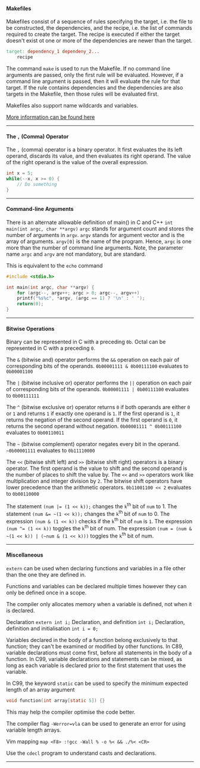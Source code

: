 #### Makefiles
Makefiles consist of a sequence of rules specifying the target, i.e. the file to be constructed, the dependencies, and the recipe, i.e. the list of commands required to create the target. The recipe is executed if either the target doesn't exist ot one or more of the dependencies are newer than the target.
```MAKEFILE
target: dependency_1 dependeny_2...
	recipe
```

The command `make` is used to run the Makefile. If no command line arguments are passed, only the first rule will be evaluated. However, if a command line argument is passed, then it will evaluate the rule for that target. If the rule contains dependencies and the dependencies are also targets in the Makefile, then those rules will be evaluated first.

Makefiles also support name wildcards and variables.

[More information can be found here]([http://www.gnu.org/software/make/manual/make.html](http://www.gnu.org/software/make/manual/make.html))

---
#### The `,` (Comma) Operator
The `,` (comma) operator is a binary operator. It first evaluates the its left operand, discards its value, and then evaluates its right operand. The value of the right operand is the value of the overall expression.

```c
int x = 5;
while(--x, x >= 0) {
	// Do something
}
```

---
#### Command-line Arguments
There is an alternate allowable definition of main() in C and C++
`int main(int argc, char **argv)`
`argc` stands for argument count and stores the number of arguments in `argv`. `argv` stands for argument vector and is the array of arguments.
`argv[0]` is the name of the program. Hence, `argc` is one more than the number of command line arguments.
Note, the parameter name `argc` and `argv` are not mandatory, but are standard.

This is equivalent to the `echo` command
```c
#include <stdio.h>

int main(int argc, char **argv) {
    for (argc--, argv++; argc > 0; argc--, argv++)
	printf("%s%c", *argv, (argc == 1) ? '\n' : ' ');
    return(0);
}
```

---
#### Bitwise Operations
Binary can be represented in C with a preceding `0b`.
Octal can be represented in C with a preceding `0`.

The `&` (bitwise and) operator performs the `&&` operation on each pair of corresponding bits of the operands.
`0b00001111 & 0b00111100` evaluates to `0b00001100`

The `|` (bitwise inclusive or) operator performs the `||` operation on each pair of corresponding bits of the operands.
`0b00001111 | 0b00111100` evaluates to `0b00111111`

The `^` (bitwise exclusive or) operator returns `0` if both operands are either `0` or `1` and returns `1` if exactly one operand is `1`. If the first operand is `1`, it returns the negation of the second operand. If the first operand is `0`, it returns the second operand without negation.
`0b00001111 ^ 0b00111100` evaluates to `0b00110011`

The `~` (bitwise complement) operator negates every bit in the operand.
`~0b00001111` evaluates to `0b11110000`

The `<<` (bitwise shift left) and `>>` (bitwise shift right) operators is a binary operator. The first operand is the value to shift and the second operand is the number of places to shift the value by. The `<<` and `>>` operators work like multiplication and integer division by `2`. The bitwise shift operators have lower precedence than the arithmetic operators.
`0b11001100 << 2` evaluates to `0b00110000`

The statement `(num |= (1 << k));` changes the `k`<sup>th</sup> bit of `num` to 1.
The statement `(num &= ~(1 << k));` changes the `k`<sup>th</sup> bit of `num` to 0.
The expression `(num & (1 << k))` checks if the `k`<sup>th</sup> bit of `num` is `1`.
The expression `(num ^= (1 << k))` toggles the `k`<sup>th</sup> bit of num.
The expression `(num = (num & ~(1 << k)) | (~num & (1 << k)))` toggles the `k`<sup>th</sup> bit of num.

---
#### Miscellaneous
`extern` can be used when declaring functions and variables in a file other than the one they are defined in.

Functions and variables can be declared multiple times however they can only be defined once in a scope.

The compiler only allocates memory when a variable is defined, not when it is declared.

Declaration `extern int i;`
Declaration, and definition `int i;`
Declaration, definition and initialisation `int i = 0;`

Variables declared in the body of a function belong exclusively to that function; they can't be examined or modified by other functions. In C89, variable declarations must come first, before all statements in the body of a function. In C99, variable declarations and statements can be mixed, as long as each variable is declared prior to the first statement that uses the variable.

In C99, the keyword `static` can be used to specify the minimum expected length of an array argument
```c
void function(int array[static 5]) {}
```
This may help the compiler optimise the code better.

The compiler flag `-Werror=vla` can be used to generate an error for using variable length arrays.

Vim mapping `map <F8> :!gcc -Wall % -o %< && ./%< <CR>`

Use the `cdecl` program to understand casts and declarations.

---
